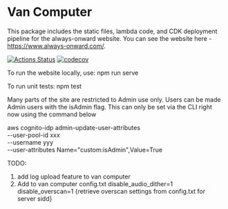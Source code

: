 # Van Computer

This package includes the static files, lambda code, and CDK deployment pipeline for the always-onward website. You can see the website here - https://www.always-onward.com/.

[![Actions Status](https://github.com/SeriesOfUnlikelyExplanations/vanComputer/workflows/Deploy/badge.svg)](https://github.com/SeriesOfUnlikelyExplanations/vanComputer/actions) [![codecov](https://codecov.io/gh/SeriesOfUnlikelyExplanations/vanComputer/branch/live/graph/badge.svg?token=00SV7PWY60)](https://codecov.io/gh/SeriesOfUnlikelyExplanations/vanComputer)

To run the website locally, use:
npm run serve

To run unit tests:
npm test

Many parts of the site are restricted to Admin use only. Users can be made Admin users with the isAdmin flag. This can only be set via the CLI right now using the command below

aws cognito-idp admin-update-user-attributes \
    --user-pool-id xxx \
    --username yyy \
    --user-attributes Name="custom:isAdmin",Value=True

TODO:
1. add log upload feature to van computer
2. Add to van computer config.txt
  disable_audio_dither=1 
  disable_overscan=1
  {retrieve overscan settings from config.txt for server sidd}
